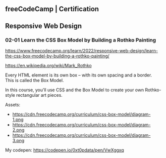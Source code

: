 ## freeCodeCamp | Certification
## Responsive Web Design

### 02-01 Learn the CSS Box Model by Building a Rothko Painting

https://www.freecodecamp.org/learn/2022/responsive-web-design/learn-the-css-box-model-by-building-a-rothko-painting/

https://en.wikipedia.org/wiki/Mark_Rothko

Every HTML element is its own box – with its own spacing and a border. This is called the Box Model.

In this course, you'll use CSS and the Box Model to create your own Rothko-style rectangular art pieces.

Assets: 
- https://cdn.freecodecamp.org/curriculum/css-box-model/diagram-1.png
- https://cdn.freecodecamp.org/curriculum/css-box-model/diagram-2.png
- https://cdn.freecodecamp.org/curriculum/css-box-model/diagram-3.png

My codepen: https://codepen.io/0xt0pdata/pen/VwXggxq